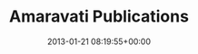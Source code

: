 ---
author: ""
title: "Amaravati Publications"
source: "https://https://www.amaravati.org/"
license: ""
publisher: dhammamagga
date: 2013-01-21 08:19:55+00:00
pubyear: 2019 
weight: 0
draft: false
---